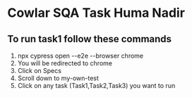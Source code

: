# Cowlar SQA Task Huma Nadir
## To run task1 follow these commands
1. npx cypress open --e2e --browser chrome
2. You will be redirected to chrome
3. Click on Specs
4. Scroll down to my-own-test 
5. Click on any task (Task1,Task2,Task3) you want to run
